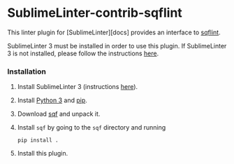 SublimeLinter-contrib-sqflint
================================

This linter plugin for [SublimeLinter][docs] provides an interface to [sqflint][sqflint].

SublimeLinter 3 must be installed in order to use this plugin. If SublimeLinter 3 is not installed, please follow the instructions [here][installation].

### Installation

1. Install SublimeLinter 3 (instructions [here][installation]).

1. Install [Python 3](http://python.org/download/) and [pip](http://www.pip-installer.org/en/latest/installing.html).

2. Download [sqf][sqflint] and unpack it.

3. Install `sqf` by going to the `sqf` directory and running
   ```
   pip install .
   ```

4. Install this plugin.

[installation]: http://sublimelinter.readthedocs.org/en/latest/installation.html
[settings]: http://sublimelinter.readthedocs.org/en/latest/settings.html
[linter-settings]: http://sublimelinter.readthedocs.org/en/latest/linter_settings.html
[inline-settings]: http://sublimelinter.readthedocs.org/en/latest/settings.html#inline-settings
[sqflint]: https://github.com/LordGolias/sqf
